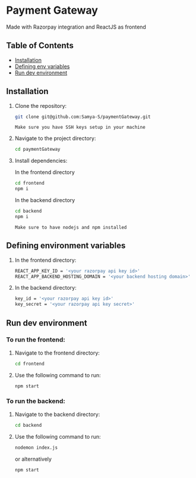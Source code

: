 # Payment Gateway

Made with Razorpay integration and ReactJS as frontend

## Table of Contents

- [Installation](#installation)
- [Defining env variables](#defining-environment-variables)
- [Run dev environment](#run-dev-environment)

## Installation

1. Clone the repository:

    ```bash
    git clone git@github.com:Samya-S/paymentGateway.git
    ```
    `Make sure you have SSH keys setup in your machine`

2. Navigate to the project directory:

    ```bash
    cd paymentGateway
    ```

3. Install dependencies:

   In the frontend directory
   ```bash
   cd frontend
   npm i
   ```
   
   In the backend directory
   ```bash
   cd backend
   npm i
   ```
   `Make sure to have nodejs and npm installed`

## Defining environment variables

1. In the frontend directory:

    ```bash
    REACT_APP_KEY_ID = '<your razorpay api key id>'
    REACT_APP_BACKEND_HOSTING_DOMAIN = '<your backend hosting domain>'
    ```
1. In the backend directory:

    ```bash
    key_id = '<your razorpay api key id>'
    key_secret = '<your razorpay api key secret>'
    ```

## Run dev environment

### To run the frontend: 

1. Navigate to the frontend directory:

    ```bash
    cd frontend
    ```
    
2. Use the following command to run:

    ```bash
    npm start
    ```

### To run the backend: 

1. Navigate to the backend directory:

    ```bash
    cd backend
    ```
    
2. Use the following command to run:

    ```bash
    nodemon index.js
    ```
   or alternatively
    ```bash
    npm start
    ```
